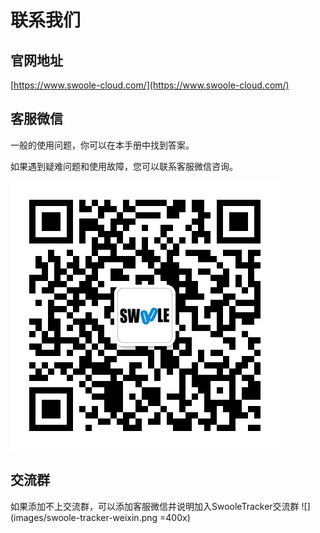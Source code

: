 # 联系我们

## 官网地址

[https://www.swoole-cloud.com/](https://www.swoole-cloud.com/)

## 客服微信

一般的使用问题，你可以在本手册中找到答案。

如果遇到疑难问题和使用故障，您可以联系客服微信咨询。

![](images/1563943030549-e28dc277-3366-443a-95bc-a7216e8ea439.png)

## 交流群

如果添加不上交流群，可以添加客服微信并说明加入SwooleTracker交流群
![](images/swoole-tracker-weixin.png =400x)